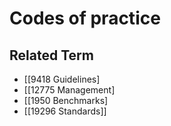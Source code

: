 # Codes of practice  

## Related Term

- [[9418 Guidelines]
- [[12775 Management]
- [[1950 Benchmarks]
- [[19296 Standards]]  

